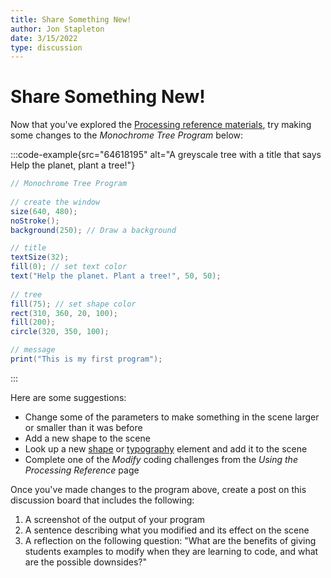```yaml
---
title: Share Something New!
author: Jon Stapleton
date: 3/15/2022
type: discussion
---
```


<!-- ::youtube[A video explaining what to post on this discussion board]{#oXmKJ_tYg34} -->

# Share Something New!

Now that you've explored the [Processing reference materials](https://processing.org/reference/), try making some changes to the *Monochrome Tree Program* below:

:::code-example{src="64618195" alt="A greyscale tree with a title that says Help the planet, plant a tree!"}
```java
// Monochrome Tree Program
      
// create the window
size(640, 480);
noStroke();
background(250); // Draw a background 

// title
textSize(32);
fill(0); // set text color
text("Help the planet. Plant a tree!", 50, 50);
  
// tree
fill(75); // set shape color  
rect(310, 360, 20, 100);   
fill(200); 
circle(320, 350, 100);

// message
print("This is my first program");
```
:::

Here are some suggestions:

* Change some of the parameters to make something in the scene larger or smaller than it was before
* Add a new shape to the scene
* Look up a new [shape](https://processing.org/reference/#shape) or [typography](https://processing.org/reference/#typography) element and add it to the scene
* Complete one of the *Modify* coding challenges from the *Using the Processing Reference* page

Once you've made changes to the program above, create a post on this discussion board that includes the following:

1. A screenshot of the output of your program
2. A sentence describing what you modified and its effect on the scene
3. A reflection on the following question: "What are the benefits of giving students examples to modify when they are learning to code, and what are the possible downsides?"